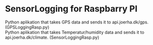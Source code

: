 # SensorLogging for Raspbarry PI
Python aplikation that takes GPS data and sends it to api.joerha.dk/gps. (GPSLoggingRasp.py)                                  
Python aplikation that takes Temperatur/humidity data and sends it to api.joerha.dk/climate. (SensorLoggingRasp.py)
